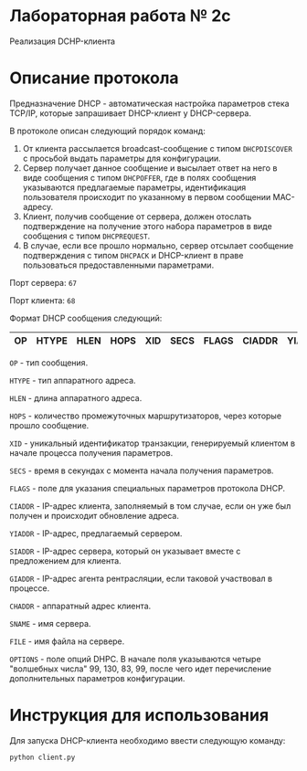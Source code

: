 # Лабораторная работа № 2c
Реализация DCHP-клиента 

# Описание протокола
Предназначение DHCP - автоматическая настройка параметров стека TCP/IP, которые запрашивает DHCP-клиент у DHCP-сервера.

В протоколе описан следующий порядок команд:

1. От клиента рассылается broadcast-сообщение с типом `DHCPDISCOVER` с просьбой выдать параметры для конфигурации.
2. Сервер получает данное сообщение и высылает ответ на него в виде сообщения с типом `DHCPOFFER`, где в полях сообщения указываются предлагаемые параметры, идентификация пользователя происходит по указанному в первом сообщении MAC-адресу.
3. Клиент, получив сообщение от сервера, должен отослать подтверждение на получение этого набора параметров в виде сообщения с типом `DHCPREQUEST`.
4. В случае, если все прошло нормально, сервер отсылает сообщение подтверждения с типом `DHCPACK` и DHCP-клиент в праве пользоваться предоставленными параметрами.

Порт сервера: `67`

Порт клиента: `68`

Формат DHCP сообщения следующий:

| OP | HTYPE | HLEN | HOPS | XID | SECS | FLAGS | CIADDR | YIADDR | SIADDR | GIADDR | CHADDR | SNAME | FILE | OPTIONS |
|----|-------|------|------|-----|------|-------|--------|--------|--------|--------|--------|-------|------|---------|

`OP` - тип сообщения.

`HTYPE` - тип аппаратного адреса.

`HLEN` - длина аппаратного адреса.

`HOPS` - количество промежуточных маршрутизаторов, через которые прошло сообщение.

`XID` - уникальный идентификатор транзакции, генерируемый клиентом в начале процесса получения параметров.

`SECS` - время в секундах с момента начала получения параметров.

`FLAGS` - поле для указания специальных параметров протокола DHCP.

`CIADDR` - IP-адрес клиента, заполняемый в том случае, если он уже был получен и происходит обновление адреса.

`YIADDR` - IP-адрес, предлагаемый сервером.

`SIADDR` - IP-адрес сервера, который он указывает вместе с предложением для клиента.

`GIADDR` - IP-адрес агента рентрасляции, если таковой участвовал в процессе.

`CHADDR` - аппаратный адрес клиента.

`SNAME` - имя сервера.

`FILE` - имя файла на сервере.

`OPTIONS` - поле опций DHPC. В начале поля указываются четыре "волшебных числа" 99, 130, 83, 99, после чего идет перечисление дополнительных параметров конфигурации.

# Инструкция для использования

Для запуска DHCP-клиента необходимо ввести следующую команду:

```python client.py```